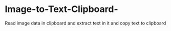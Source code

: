 # Image-to-Text-Clipboard-
Read image data in clipboard and extract text in it and copy text to clipboard
